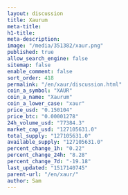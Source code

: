 ```yaml
---
layout: discussion
title: Xaurum
meta-title: 
h1-title: 
meta-description: 
image: "/media/351382/xaur.png"
published: true
allow_search_engine: false
sitemap: false
enable_comment: false
sort_order: 418
permalink: "/en/xaur/discussion.html"
coin_a_symbol: "XAUR"
coin_a_name: "Xaurum"
coin_a_lower_case: "xaur"
price_usd: "0.150104"
price_btc: "0.00001278"
24h_volume_usd: "77384.3"
market_cap_usd: "127105631.0"
total_supply: "127105631.0"
available_supply: "127105631.0"
percent_change_1h: "0.22"
percent_change_24h: "8.28"
percent_change_7d: "-19.18"
last_updated: "1517140745"
parent-url: "/en/xaur/"
author: Sam
---
```


